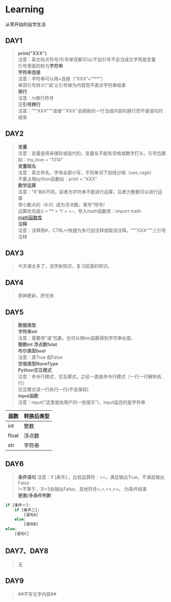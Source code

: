 # Learning
从零开始的自学生活

## DAY1
>**print("XXX")**  
>注意：英文标点符号/引号单双都可以/不加引号不会当成文字而是变量  
> 引号里面的称为**字符串**  
> **字符串连接**  
> 注意：字符串可以用+连接（“XXX”+“***”）  
> 单双引号转义\“或\'让引号做为内容而不表示字符串结束  
> **换行**  
> 注意：/n换行符号  
> **三引号跨行**  
> 注意：”“”XXX"""或者'''XXX''会把新的一行当成内容的换行而不是语句的结束
## DAY2
>**变量**  
> 注意：变量是用来储存或指代的，变量名不能有空格或数字打头，引号包裹  
> 如：my_love = "1314"  
> **变量取名**  
> 注意：英文命名，字母全部小写，不同单词下划线分隔（use_rage）  
> 不要占用python函数如：print = "XXX"  
> **数学运算**  
> 注意："6"和6不同，前者为字符串不能进行运算，后者为整数可以进行运算  
> 带小数点的（6.0）成为浮点数，乘号*除号/  
> 运算优先级() > ** > */ > +-，导入math函数库：import math  
> [math函数库](https://docs.python.org/zh-cn/3/library/math.html "math函数库")  
> **注释**  
> 注意：注释用#，CTRL+/快捷为多行加注释或取消注释。"""XXX"""三引号注释
## DAY3
>今天课太多了，没学新知识，复习前面的知识。  
## DAY4  
>原神更新，肝任务  
## DAY5  
>**数据类型**  
>**字符串str**  
>注意：需要用"或'包裹，也可以用len函数得到字符串长度。  
>**整数int 浮点数folat**  
>**布尔类型bool**  
>注意：真True  假False  
>**空值类型NoneType**  
> **Python交互模式**  
> 注意：命令行模式、交互模式，之前一直是命令行模式（一行一行解析执行）  
> 交互模式读一行执行一行(不会保存)  
> **input函数**  
> 注意：input("这里是给用户的一些提示")，input返还的是字符串
> 
|  函数 | 转换后类型  |
| ------------ | ------------ |
|  int |整数   |
|  float |浮点数   |
| str | 字符串 |
## DAY6  
>**条件语句**
> 注意：if [条件]:，比较运算符：==，满足输出True，不满足输出False  
> !=不等于，3!=3会输出False，其他符号<,>,<=,>=。:为条件结束  
> **嵌套/多条件判断**  
```python
if [条件一]:
    if [条件二]:
	    [语句A]
    else:
        [语句B]
else:
    [语句C]
```  
## DAY7、DAY8  
>无  
## DAY9  
>##不写文字内容##